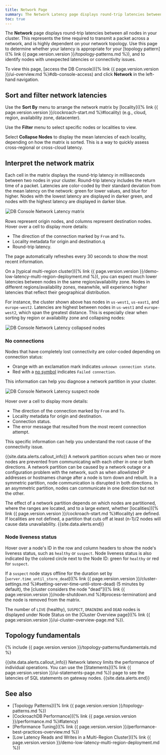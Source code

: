 ```yaml
---
title: Network Page
summary: The Network Latency page displays round-trip latencies between all nodes in your cluster.
toc: true
---
```


The **Network** page displays round-trip latencies between all nodes in your cluster. This represents the time required to transmit a packet across a network, and is highly dependent on your network topology. Use this page to determine whether your latency is appropriate for your [topology pattern]({% link {{ page.version.version }}/topology-patterns.md %}), and to identify nodes with unexpected latencies or connectivity issues.

To view this page, [access the DB Console]({% link {{ page.version.version }}/ui-overview.md %}#db-console-access) and click **Network** in the left-hand navigation.

## Sort and filter network latencies

Use the **Sort By** menu to arrange the network matrix by [locality]({% link {{ page.version.version }}/cockroach-start.md %}#locality) (e.g., cloud, region, availability zone, datacenter).

Use the **Filter** menu to select specific nodes or localities to view.

Select **Collapse Nodes** to display the mean latencies of each locality, depending on how the matrix is sorted. This is a way to quickly assess cross-regional or cross-cloud latency.

## Interpret the network matrix

Each cell in the matrix displays the round-trip latency in milliseconds between two nodes in your cluster. Round-trip latency includes the return time of a packet. Latencies are color-coded by their standard deviation from the mean latency on the network: green for lower values, and blue for higher. Nodes with the lowest latency are displayed in darker green, and nodes with the highest latency are displayed in darker blue.

<img src="{{ 'images/v24.1/ui_network_latency_matrix.png' | relative_url }}" alt="DB Console Network Latency matrix" style="border:1px solid #eee;max-width:100%" />

Rows represent origin nodes, and columns represent destination nodes. Hover over a cell to display more details:

- The direction of the connection marked by `From` and `To`.
- Locality metadata for origin and destination.q
- Round-trip latency.

The page automatically refreshes every 30 seconds to show the most recent information.

On a [typical multi-region cluster]({% link {{ page.version.version }}/demo-low-latency-multi-region-deployment.md %}), you can expect much lower latencies between nodes in the same region/availability zone. Nodes in different regions/availability zones, meanwhile, will experience higher latencies that reflect their geographical distribution.

For instance, the cluster shown above has nodes in `us-west1`, `us-east1`, and `europe-west2`. Latencies are highest between nodes in `us-west1` and `europe-west2`, which span the greatest distance. This is especially clear when sorting by region or availability zone and collapsing nodes:

<img src="{{ 'images/v24.1/ui_network_latency_collapsed_nodes.png' | relative_url }}" alt="DB Console Network Latency collapsed nodes" style="border:1px solid #eee;max-width:100%" />

### No connections

Nodes that have completely lost connectivity are color-coded depending on connection status:

- Orange with an exclamation mark indicates `unknown connection state`.
- Red with a [no symbol](https://www.wikipedia.org/wiki/No_symbol) indicates `Failed connection`. 

This information can help you diagnose a network partition in your cluster.

<img src="{{ 'images/v24.1/ui_network_latency_matrix_suspect_node.png' | relative_url }}" alt="DB Console Network Latency suspect node" style="border:1px solid #eee;max-width:100%" />

Hover over a cell to display more details:

- The direction of the connection marked by `From` and `To`.
- Locality metadata for origin and destination.
- Connection status.
- The error message that resulted from the most recent connection attempt.

This specific information can help you understand the root cause of the connectivity issue.

{{site.data.alerts.callout_info}}
A network partition occurs when two or more nodes are prevented from communicating with each other in one or both directions. A network partition can be caused by a network outage or a configuration problem with the network, such as when allowlisted IP addresses or hostnames change after a node is torn down and rebuilt. In a symmetric partition, node communication is disrupted in both directions. In an asymmetric partition, nodes can communicate in one direction but not the other.

The effect of a network partition depends on which nodes are partitioned, where the ranges are located, and to a large extent, whether [localities]({% link {{ page.version.version }}/cockroach-start.md %}#locality) are defined. If localities are not defined, a partition that cuts off at least (n-1)/2 nodes will cause data unavailability.
{{site.data.alerts.end}}

### Node liveness status

Hover over a node's ID in the row and column headers to show the node's liveness status, such as `healthy` or `suspect`. Node liveness status is also indicated by the colored circle next to the Node ID: green for `healthy` or red for `suspect`.

If a `suspect` node stays offline for the duration set by [`server.time_until_store_dead`]({% link {{ page.version.version }}/cluster-settings.md %}#setting-server-time-until-store-dead) (5 minutes by default), the [cluster considers the node "dead"]({% link {{ page.version.version }}/node-shutdown.md %}#process-termination) and the node is removed from the matrix.

The number of `LIVE` (healthy), `SUSPECT`, `DRAINING` and `DEAD` nodes is displayed under Node Status on the [Cluster Overview page]({% link {{ page.version.version }}/ui-cluster-overview-page.md %}).

## Topology fundamentals

{% include {{ page.version.version }}/topology-patterns/fundamentals.md %}

{{site.data.alerts.callout_info}}
Network latency limits the performance of individual operations. You can use the [Statements]({% link {{ page.version.version }}/ui-statements-page.md %}) page to see the latencies of SQL statements on gateway nodes.
{{site.data.alerts.end}}

## See also

- [Topology Patterns]({% link {{ page.version.version }}/topology-patterns.md %})
- [CockroachDB Performance]({% link {{ page.version.version }}/performance.md %}#latency)
- [Performance Tuning]({% link {{ page.version.version }}/performance-best-practices-overview.md %})
- [Low Latency Reads and Writes in a Multi-Region Cluster]({% link {{ page.version.version }}/demo-low-latency-multi-region-deployment.md %})
